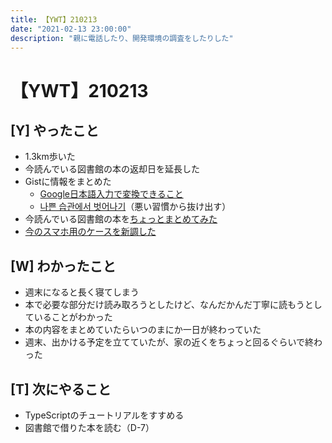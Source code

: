```yaml
---
title: 【YWT】210213
date: "2021-02-13 23:00:00"
description: "親に電話したり、開発環境の調査をしたりした"
---
```


# 【YWT】210213

## [Y] やったこと

- 1.3km歩いた
- 今読んでいる図書館の本の返却日を延長した
- Gistに情報をまとめた
  - [Google日本語入力で変換できること](https://gist.github.com/LeeDDHH/e7cbaf57630c47821b6cba9888016b63)
  - [나쁜 습관에서 벗어나기](https://gist.github.com/LeeDDHH/936f46d14ed1c6c85f83141cd65d84d3)（悪い習慣から抜け出す）
- 今読んでいる図書館の本を[ちょっとまとめてみた](https://scrapbox.io/camomilecafe/%E3%83%87%E3%82%A3%E3%83%AC%E3%82%AF%E3%82%B7%E3%83%A7%E3%83%B3)
- [今のスマホ用のケースを新調した](https://www.amazon.co.jp/gp/product/B07XRGSNS7)

## [W] わかったこと

- 週末になると長く寝てしまう
- 本で必要な部分だけ読み取ろうとしたけど、なんだかんだ丁寧に読もうとしていることがわかった
- 本の内容をまとめていたらいつのまにか一日が終わっていた
- 週末、出かける予定を立てていたが、家の近くをちょっと回るぐらいで終わった

## [T] 次にやること

- TypeScriptのチュートリアルをすすめる
- 図書館で借りた本を読む（D-7）
